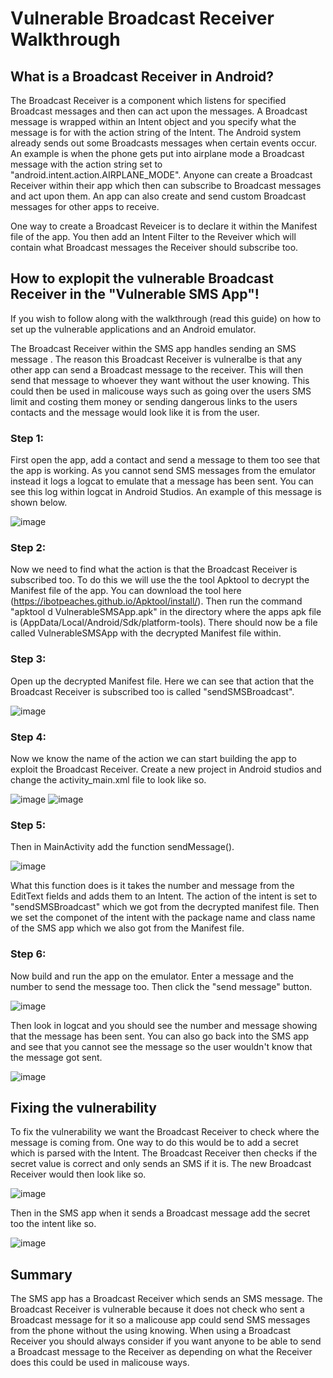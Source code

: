 # Vulnerable Broadcast Receiver Walkthrough


## What is a Broadcast Receiver in Android?
The Broadcast Receiver is a component which listens for specified Broadcast messages and then can act upon the messages. A Broadcast message is wrapped within an Intent object and you specify what the message is for with the action string of the Intent. The Android system already sends out some Broadcasts messages when certain events occur. An example is when the phone gets put into airplane mode a Broadcast message with the action string set to "android.intent.action.AIRPLANE_MODE". Anyone can create a Broadcast Receiver within their app which then can subscribe to Broadcast messages and act upon them. An app can also create and send custom Broadcast messages for other apps to receive.


One way to create a Broadcast Reveicer is to declare it within the Manifest file of the app. You then add an Intent Filter to the Reveiver which will contain what Broadcast messages the Receiver should subscribe too.


## How to explopit the vulnerable Broadcast Receiver in the "Vulnerable SMS App"!
If you wish to follow along with the walkthrough (read this guide) on how to set up the vulnerable applications and an Android emulator.


The Broadcast Receiver within the SMS app handles sending an SMS message . The reason this Broadcast Receiver is vulneralbe is that any other app can send a Broadcast message to the receiver. This will then send that message to whoever they want without the user knowing. This could then be used in malicouse ways such as going over the users SMS limit and costing them money or sending dangerous links to the users contacts and the message would look like it is from the user.


### Step 1:
First open the app, add a contact and send a message to them too see that the app is working. As you cannot send SMS messages from the emulator instead it logs a logcat to emulate that a message has been sent. You can see this log within logcat in Android Studios. An example of this message is shown below.


![image](https://user-images.githubusercontent.com/45278231/111521332-ef7cd080-8750-11eb-8ab4-864868601b60.png)


### Step 2:
Now we need to find what the action is that the Broadcast Receiver is subscribed too. To do this we will use the the tool Apktool to decrypt the Manifest file of the app. You can download the tool here (https://ibotpeaches.github.io/Apktool/install/). Then run the command "apktool d VulnerableSMSApp.apk" in the directory where the apps apk file is (AppData/Local/Android/Sdk/platform-tools). There should now be a file called VulnerableSMSApp with the decrypted Manifest file within.


### Step 3:
Open up the decrypted Manifest file. Here we can see that action that the Broadcast Receiver is subscribed too is called "sendSMSBroadcast".


![image](https://user-images.githubusercontent.com/45278231/111522377-1d164980-8752-11eb-8979-ca1e143d0da0.png)


### Step 4:
Now we know the name of the action we can start building the app to exploit the Broadcast Receiver. Create a new project in Android studios and change the activity_main.xml file to look like so.


![image](https://user-images.githubusercontent.com/45278231/111523151-d83ee280-8752-11eb-82cb-b9ac91a9f148.png)
![image](https://user-images.githubusercontent.com/45278231/111523176-e0971d80-8752-11eb-81fb-cd22e3ae4ae8.png)


### Step 5:
Then in MainActivity add the function sendMessage().


![image](https://user-images.githubusercontent.com/45278231/111523387-248a2280-8753-11eb-9c81-08f5dfa30c17.png)


What this function does is it takes the number and message from the EditText fields and adds them to an Intent. The action of the intent is set to "sendSMSBroadcast" which we got from the decrypted manifest file. Then we set the componet of the intent with the package name and class name of the SMS app which we also got from the Manifest file.


### Step 6:
Now build and run the app on the emulator. Enter a message and the number to send the message too. Then click the "send message" button.


![image](https://user-images.githubusercontent.com/45278231/111524411-4a63f700-8754-11eb-8032-1c93f0144268.png)


Then look in logcat and you should see the number and message showing that the message has been sent. You can also go back into the SMS app and see that you cannot see the message so the user wouldn't know that the message got sent.


![image](https://user-images.githubusercontent.com/45278231/111524601-8b5c0b80-8754-11eb-9308-333e1a3eb539.png)


## Fixing the vulnerability
To fix the vulnerability we want the Broadcast Receiver to check where the message is coming from. One way to do this would be to add a secret which is parsed with the Intent. The Broadcast Receiver then checks if the secret value is correct and only sends an SMS if it is. The new Broadcast Receiver would then look like so.


![image](https://user-images.githubusercontent.com/45278231/111525999-18ec2b00-8756-11eb-8814-d00f02c9c206.png)


Then in the SMS app when it sends a Broadcast message add the secret too the intent like so.

![image](https://user-images.githubusercontent.com/45278231/111526172-4e911400-8756-11eb-9ab6-ed277ad59a33.png)


## Summary
The SMS app has a Broadcast Receiver which sends an SMS message. The Broadcast Receiver is vulnerable because it does not check who sent a Broadcast message for it so a malicouse app could send SMS messages from the phone without the using knowing. When using a Broadcast Receiver you should always consider if you want anyone to be able to send a Broadcast message to the Receiver as depending on what the Receiver does this could be used in malicouse ways.
